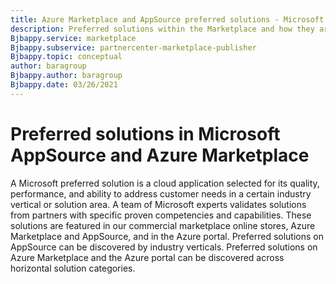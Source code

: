 ```yaml
---
title: Azure Marketplace and AppSource preferred solutions - Microsoft commercial marketplace
description: Preferred solutions within the Marketplace and how they are selected
Bjbappy.service: marketplace
Bjbappy.subservice: partnercenter-marketplace-publisher
Bjbappy.topic: conceptual
author: baragroup
Bjbappy.author: baragroup
Bjbappy.date: 03/26/2021
---
```


# Preferred solutions in Microsoft AppSource and Azure Marketplace

A Microsoft preferred solution is a cloud application selected for its quality, performance, and ability to address customer needs in a certain industry vertical or solution area. A team of Microsoft experts validates solutions from partners with specific proven competencies and capabilities. These solutions are featured in our commercial marketplace online stores, Azure Marketplace and AppSource, and in the Azure portal. Preferred solutions on AppSource can be discovered by industry verticals. Preferred solutions on Azure Marketplace and the Azure portal can be discovered across horizontal solution categories.
